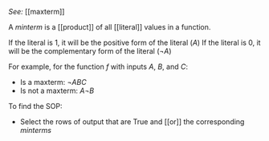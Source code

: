 *See:* [[maxterm]]

A *minterm* is a [[product]] of all [[literal]] values in a function. 

If the literal is $1$, it will be the positive form of the literal ($A$)
If the literal is $0$, it will be the complementary form of the literal ($\neg A$)

For example, for the function $f$ with inputs $A$, $B$, and $C$:
- Is a maxterm: $\neg ABC$
- Is not a maxterm: $A\neg B$

To find the SOP:
- Select the rows of output that are True and [[or]] the corresponding *minterms*